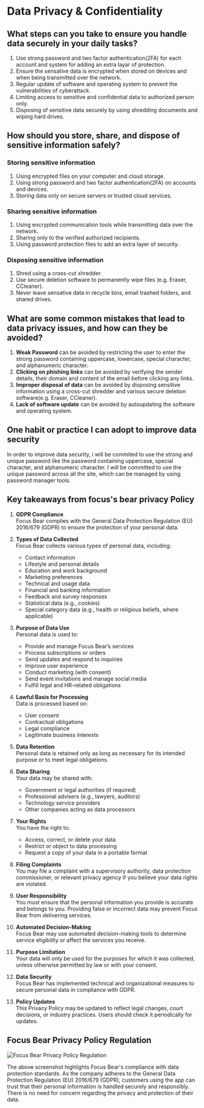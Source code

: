 # Data Privacy & Confidentiality
## What steps can you take to ensure you handle data securely in your daily tasks?
1. Use strong password and two factor authentication(2FA) for each account and system for adding an extra layar of protection.
2. Ensure the sensative data is encrypted when stored on devices and when being transmitted over the network.
3. Regular update of software and operating system to prevent the vulnerabilities of cyberattack.
4. Limiting access to sensitive and confidential data to authorized person only.
5. Disposing of sensitive data securely by using shredding documents and wiping hard drives.

## How should you store, share, and dispose of sensitive information safely?

### Storing sensitive information
1. Using encrypted files on your computer and cloud storage.
2. Using strong password and two factor authentication(2FA) on accounts and devices.
3. Storing data only on secure servers or trusted cloud services.

### Sharing sensitive information
1. Using encrypted communication tools while transmitting data over the network.
2. Sharing only to the verified authorized recipients.
3. Using password protection files to add an extra layer of security.

### Disposing sensitive information
1. Shred using a cross-cut shredder.
2. Use secure deletion software to permanently wipe files (e.g. Eraser, CCleaner).
3. Never leave sensative data in recycle bins, email trashed folders, and shared drives.

## What are some common mistakes that lead to data privacy issues, and how can they be avoided?
1. **Weak Password** can be avoided by restricting the user to enter the strong password containing uppercase, lowercase, special character, and alphanumeric character.
2. **Clicking on phishing links** can be avoided by verifying the sender details, their domain and content of the email before clicking any links.
3. **Improper disposal of data** can be avoided by disposing sensitive information using a cross-cut shredder and various secure deletion software(e.g. Eraser, CCleaner).
4. **Lack of software update** can be avoided by autoupdating the software and operating system.

## One habit or practice I can adopt to improve data security
In order to improve data security, i will be commited to use the strong and unique password like the password containing uppercase, special character, and alphanumeric character. I will be committed to use the unique password across all the site, which can be managed by using password manager tools.

## Key takeaways from focus's bear privacy Policy

1. **GDPR Compliance**  
   Focus Bear complies with the General Data Protection Regulation (EU) 2016/679 (GDPR) to ensure the protection of your personal data.

2. **Types of Data Collected**  
   Focus Bear collects various types of personal data, including:
   - Contact information  
   - Lifestyle and personal details  
   - Education and work background  
   - Marketing preferences  
   - Technical and usage data  
   - Financial and banking information  
   - Feedback and survey responses  
   - Statistical data (e.g., cookies)  
   - Special category data (e.g., health or religious beliefs, where applicable)

3. **Purpose of Data Use**  
   Personal data is used to:
   - Provide and manage Focus Bear’s services  
   - Process subscriptions or orders  
   - Send updates and respond to inquiries  
   - Improve user experience  
   - Conduct marketing (with consent)  
   - Send event invitations and manage social media  
   - Fulfill legal and HR-related obligations

4. **Lawful Basis for Processing**  
   Data is processed based on:
   - User consent  
   - Contractual obligations  
   - Legal compliance  
   - Legitimate business interests

5. **Data Retention**  
   Personal data is retained only as long as necessary for its intended purpose or to meet legal obligations.

6. **Data Sharing**  
   Your data may be shared with:
   - Government or legal authorities (if required)  
   - Professional advisers (e.g., lawyers, auditors)  
   - Technology service providers  
   - Other companies acting as data processors

7. **Your Rights**  
   You have the right to:
   - Access, correct, or delete your data  
   - Restrict or object to data processing  
   - Request a copy of your data in a portable format

8. **Filing Complaints**  
   You may file a complaint with a supervisory authority, data protection commissioner, or relevant privacy agency if you believe your data rights are violated.

9. **User Responsibility**  
   You must ensure that the personal information you provide is accurate and belongs to you. Providing false or incorrect data may prevent Focus Bear from delivering services.

10. **Automated Decision-Making**  
   Focus Bear may use automated decision-making tools to determine service eligibility or affect the services you receive.

11. **Purpose Limitation**  
   Your data will only be used for the purposes for which it was collected, unless otherwise permitted by law or with your consent.

12. **Data Security**  
   Focus Bear has implemented technical and organizational measures to secure personal data in compliance with GDPR.

13. **Policy Updates**  
   This Privacy Policy may be updated to reflect legal changes, court decisions, or industry practices. Users should check it periodically for updates.

## Focus Bear Privacy Policy Regulation
![Focus Bear Privacy Policy Regulation](https://github.com/ashokneupane/ashokneupane-intern-repo/blob/main/milestones/images/companies_policies/focus_bear_privacy_policy.jpeg)<br>

The above screenshot highlights Focus Bear's compliance with data protection standards. As the company adheres to the General Data Protection Regulation (EU) 2016/679 (GDPR), customers using the app can trust that their personal information is handled securely and responsibly. There is no need for concern regarding the privacy and protection of their data.